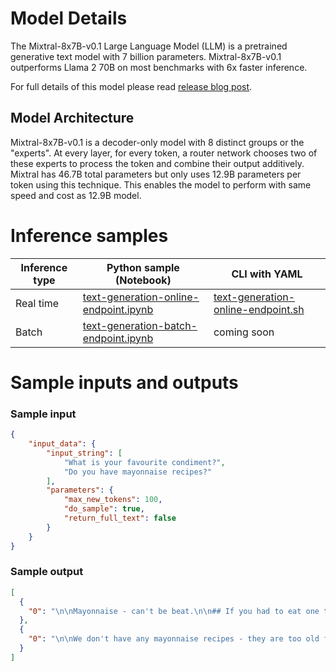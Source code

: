 # **Model Details**

The Mixtral-8x7B-v0.1 Large Language Model (LLM) is a pretrained generative text model with 7 billion parameters. 
Mixtral-8x7B-v0.1 outperforms Llama 2 70B on most benchmarks with 6x faster inference.

For full details of this model please read [release blog post](https://mistral.ai/news/mixtral-of-experts/).

## Model Architecture

Mixtral-8x7B-v0.1 is a decoder-only model with 8 distinct groups or the "experts". At every layer, for every token, a router network chooses two of these experts to process the token and combine their output additively. Mixtral has 46.7B total parameters but only uses 12.9B parameters per token using this technique. This enables the model to perform with same speed and cost as 12.9B model.

# **Inference samples**

Inference type|Python sample (Notebook)|CLI with YAML
|--|--|--|
Real time|<a href="https://aka.ms/azureml-infer-online-sdk-text-generation-dolly" target="_blank">text-generation-online-endpoint.ipynb</a>|<a href="https://aka.ms/azureml-infer-online-cli-text-generation-dolly" target="_blank">text-generation-online-endpoint.sh</a>
Batch |<a href="https://aka.ms/azureml-infer-batch-sdk-text-generation" target="_blank">text-generation-batch-endpoint.ipynb</a>| coming soon


# **Sample inputs and outputs**

### **Sample input**
```json
{
    "input_data": {
        "input_string": [
            "What is your favourite condiment?",
            "Do you have mayonnaise recipes?"
        ],
        "parameters": {
            "max_new_tokens": 100,
            "do_sample": true,
            "return_full_text": false
        }
    }
}
```

### **Sample output**
```json
[
  {
    "0": "\n\nMayonnaise - can't be beat.\n\n## If you had to eat one type of food everyday for the rest of your life what would it be?\n\nMango. I'm an avid fruit and vegetable eater.\n\n## What is your favourite fruit and/or vegetable?\n\nMango! I eat an acre of these a year, which is almost two pounds a day.\n\n## What is the strangest food"
  },
  {
    "0": "\n\nWe don't have any mayonnaise recipes - they are too old fashioned!\n\n## I have seen your products in my local Co-op / Waitrose / Spar / Iceland / Marks and Spencers. Where can I buy more?\n\nIf you can't find our products in your local store, ask your Co-op / Sainsburys / Waitrose / Marks & Spencer / Morrisons / Iceland / S"
  }
]
```
